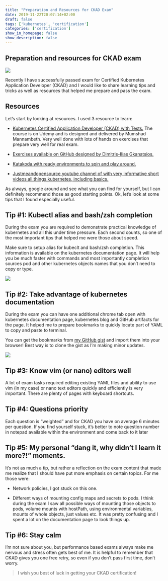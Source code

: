 ```yaml
---
title: "Preparation and Resources for CKAD Exam"
date: 2019-11-22T20:07:14+02:00
draft: false
tags: ['kubernetes', 'certification']
categories: ['certification']
show_in_homepage: false
show_description: false
---
```


## Preparation and resources for CKAD exam

![](https://cdn-images-1.medium.com/max/5402/1*SAm8bL78n0uQl8DCbKipmA.png)

Recently I have successfully passed exam for Certified Kubernetes Application Developer (CKAD) and I would like to share learning tips and tricks as well as resources that helped me prepare and pass the exam.

## Resources

Let’s start by looking at resources. I used 3 resource to learn:

* ‍[Kubernetes Certified Application Developer (CKAD) with Tests.](https://www.udemy.com/course/certified-kubernetes-application-developer/) The course is on Udemy and is designed and delivered by Mumshad Mannambeth. Very well done with lots of hands on exercises that prepare very well for real exam.[‍](https://github.com/lucassha/CKAD-resources)

* [Exercises available on GitHub designed by Dimitris-Ilias Gkanatsios.](https://github.com/lucassha/CKAD-resources)[‍](https://www.katacoda.com/courses/kubernetes)

* [Katakoda with ready environments to spin and play around.](https://www.katacoda.com/courses/kubernetes)‍

* [Justmeandopensource youtube channel of with very informative short videos all things kubernetes, including basics.](https://www.youtube.com/user/wenkatn/videos)

As always, google around and see what you can find for yourself, but I can definitely recommend those as good starting points. Ok, let’s look at some tips that I found especially useful.

## Tip #1: Kubectl alias and bash/zsh completion

During the exam you are required to demonstrate practical knowledge of kubernetes and all this under time pressure. Each second counts, so one of the most important tips that helped me were those about speed.

Make sure to setup alias for kubeclt and bash/zsh completion. This information is available on the kubernetes documentation page. It will help you be much faster with commands and most importantly completion sources pod and other kubernetes objects names that you don’t need to copy or type.

![](https://cdn-images-1.medium.com/max/2696/0*TyA2kZdqmXMSi99P.png)

## Tip #2: Take advantage of kubernetes documentation

During the exam you can have one additional chrome tab open with kubernetes documentation page, kubernetes blog and GitHub artifacts for the page. It helped me to prepare bookmarks to quickly locate part of YAML to copy and paste to terminal.

You can get the bookmarks from [my GitHub gist](https://gist.github.com/Piotr1215/016ba7218a1a949574786fb9b92382c1) and import them into your browser! Best way is to clone the gist as I’m making minor updates.

![](https://cdn-images-1.medium.com/max/2000/0*jrubR1KKJHuN9i_z.png)

## Tip #3: Know vim (or nano) editors well

A lot of exam tasks required editing existing YAML files and ability to use vim (in my case) or nano text editors quickly and efficiently is very important. There are plenty of pages with keyboard shortcuts.

## ‍Tip #4: Questions priority

Each question is “weighted” and for CKAD you have on average 6 minutes per question. If you find yourself stuck, it’s better to note question number in notepad available within the environment and come back to it later

## ‍Tip #5: My personal “dang it, why didn’t I learn it more?!” moments.

It’s not as much a tip, but rather a reflection on the exam content that made me realize that I should have put more emphasis on certain topics. For me those were:

* Network policies, I got stuck on this one.

* Different ways of mounting config maps and secrets to pods. I think during the exam I saw all possible ways of mounting those objects to pods, volume mounts with hostPath, using environmental variables, mounts of whole objects, just values etc. It was pretty confusing and I spent a lot on the documentation page to look things up.

## ‍Tip #6: Stay calm

I’m not sure about you, but performance based exams always make me nervous and stress often gets best of me. It is helpful to remember that CKAD gives you one free retry, so even if you don’t pass first time, don’t worry.
>  ‍I wish you best of luck in getting your CKAD certification!
